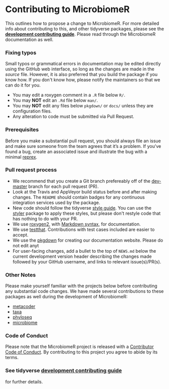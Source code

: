 # Contributing to MicrobiomeR

This outlines how to propose a change to MicrobiomeR. For more detailed
info about contributing to this, and other tidyverse packages, please see the
[**development contributing guide**](https://rstd.io/tidy-contrib).  Please
read through the MicrobiomeR documentation as well.

### Fixing typos

Small typos or grammatical errors in documentation may be edited directly using
the GitHub web interface, so long as the changes are made in the _source_ file.
However, it is also preferred that you build the package if you know how.  If 
you don't know how, please notify the maintainers so that we can do it for you.

*  You may edit a roxygen comment in a `.R` file below `R/`.
*  You may **NOT** edit an `.Rd` file below `man/`.
*  You may **NOT** edit any files below `pkgdown/` or `docs/` unless they
are configuration files.
*  Any alteration to code must be submitted via Pull Request.

### Prerequisites

Before you make a substantial pull request, you should always file an issue and
make sure someone from the team agrees that it’s a problem. If you’ve found a
bug, create an associated issue and illustrate the bug with a minimal 
[reprex](https://www.tidyverse.org/help/#reprex).

### Pull request process

*  We recommend that you create a Git branch prefereably off of the
[dev-master](https://github.com/vallenderlab/MicrobiomeR/tree/dev-master) branch 
for each pull request (PR).  
*  Look at the Travis and AppVeyor build status before and after making changes.
The `README` should contain badges for any continuous integration services used
by the package.  
*  New code should follow the tidyverse [style guide](http://style.tidyverse.org).
You can use the [styler](https://CRAN.R-project.org/package=styler) package to
apply these styles, but please don't restyle code that has nothing to do with 
your PR.  
*  We use [roxygen2](https://cran.r-project.org/package=roxygen2), with
[Markdown syntax](https://cran.r-project.org/web/packages/roxygen2/vignettes/markdown.html), 
for documentation.  
*  We use [testthat](https://cran.r-project.org/package=testthat). Contributions
with test cases included are easier to accept.
* We use the [pkgdown](https://github.com/r-lib/pkgdown) for creating our 
documentation website.  Please do not edit anyt
*  For user-facing changes, add a bullet to the top of `NEWS.md` below the
current development version header describing the changes made followed by your
GitHub username, and links to relevant issue(s)/PR(s).

### Other Notes

Please make yourself familiar with the projects below before contributing 
any substantial code changes.  We have made several contributions to these
packages as well during the development of MicrobiomeR:

*  [metacoder](https://github.com/grunwaldlab/metacoder)
*  [taxa](https://github.com/ropensci/taxa)
*  [phyloseq](https://github.com/joey711/phyloseq)
*  [microbiome](https://github.com/microbiome/microbiome)

### Code of Conduct

Please note that the MicrobiomeR project is released with a
[Contributor Code of Conduct](CODE_OF_CONDUCT.md). By contributing to this
project you agree to abide by its terms.

### See tidyverse [development contributing guide](https://rstd.io/tidy-contrib)
for further details.
